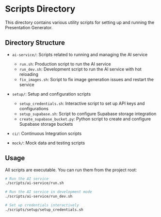 # Scripts Directory

This directory contains various utility scripts for setting up and running the Presentation Generator.

## Directory Structure

- `ai-service/`: Scripts related to running and managing the AI service
  - `run.sh`: Production script to run the AI service
  - `run_dev.sh`: Development script to run the AI service with hot reloading
  - `fix_images.sh`: Script to fix image generation issues and restart the service

- `setup/`: Setup and configuration scripts
  - `setup_credentials.sh`: Interactive script to set up API keys and configurations
  - `setup_supabase.sh`: Script to configure Supabase storage integration
  - `create_supabase_bucket.py`: Python script to create and configure Supabase storage buckets

- `ci/`: Continuous Integration scripts
- `mock/`: Mock data and testing scripts

## Usage

All scripts are executable. You can run them from the project root:

```bash
# Run the AI service
./scripts/ai-service/run.sh

# Run the AI service in development mode
./scripts/ai-service/run_dev.sh

# Set up credentials interactively
./scripts/setup/setup_credentials.sh
``` 